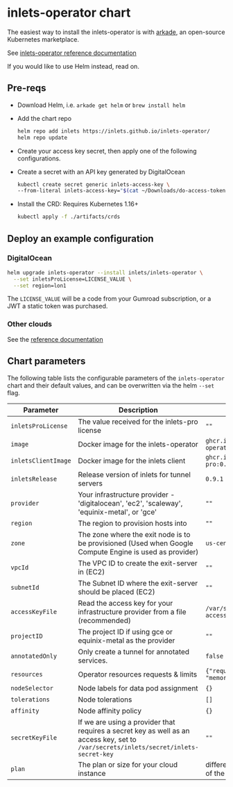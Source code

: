 # inlets-operator chart

The easiest way to install the inlets-operator is with [arkade](https://get-arkade.dev), an open-source Kubernetes marketplace.

See [inlets-operator reference documentation](https://docs.inlets.dev/#/tools/inlets-operator?id=inlets-operator-reference-documentation)

If you would like to use Helm instead, read on.

## Pre-reqs

* Download Helm, i.e. `arkade get helm` or `brew install helm`

* Add the chart repo

  ```sh
  helm repo add inlets https://inlets.github.io/inlets-operator/
  helm repo update
  ```

* Create your access key secret, then apply one of the following configurations.

* Create a secret with an API key generated by DigitalOcean

    ```sh
    kubectl create secret generic inlets-access-key \
    --from-literal inlets-access-key="$(cat ~/Downloads/do-access-token)"
    ```

* Install the CRD:
    Requires Kubernetes 1.16+
    ```sh
    kubectl apply -f ./artifacts/crds
    ```

## Deploy an example configuration

### DigitalOcean

```sh
helm upgrade inlets-operator --install inlets/inlets-operator \
  --set inletsProLicense=LICENSE_VALUE \
  --set region=lon1
```

The `LICENSE_VALUE` will be a code from your Gumroad subscription, or a JWT a static token was purchased.

### Other clouds

See the [reference documentation](https://docs.inlets.dev/#/tools/inlets-operator?id=inlets-operator-reference-documentation)

## Chart parameters

The following table lists the configurable parameters of the `inlets-operator` chart and their default values,
and can be overwritten via the helm `--set` flag.

Parameter | Description | Default
---                             | ---                                                                     | ---
`inletsProLicense`      | The value received for the inlets-pro license                                                 | `""`
`image`                 | Docker image for the inlets-operator                                            | `ghcr.io/inlets/inlets-operator:0.12.0`
`inletsClientImage`           | Docker image for the inlets client                                              | `ghcr.io/inlets/inlets-pro:0.9.1`
`inletsRelease`           |Release version of inlets for tunnel servers                                              | `0.9.1`
`provider`              | Your infrastructure provider - 'digitalocean', 'ec2', 'scaleway', 'equinix-metal', or 'gce'                       | `""`
`region`                | The region to provision hosts into                                              | `""`
`zone`                  | The zone where the exit node is to be provisioned (Used when Google Compute Engine is used as provider) | `us-central1-a`
`vpcId`                 | The VPC ID to create the exit-server in (EC2) | `""`
`subnetId`              | The Subnet ID where the exit-server should be placed (EC2) | `""`
`accessKeyFile`         | Read the access key for your infrastructure provider from a file (recommended)  | `/var/secrets/inlets/inlets-access-key`
`projectID`             | The project ID if using gce or equinix-metal as the provider    | `""`
`annotatedOnly`         | Only create a tunnel for annotated services.                                    | `false`
`resources`             | Operator resources requests & limits                                            | `{"requests":{"cpu": "100m", "memory": "128Mi"}}`
`nodeSelector`          | Node labels for data pod assignment                                             | `{}`
`tolerations`           | Node tolerations                                                                | `[]`
`affinity`              | Node affinity policy                                                            | `{}`
`secretKeyFile`         | If we are using a provider that requires a secret key as well as an access key, set to `/var/secrets/inlets/secret/inlets-secret-key` | `""`
`plan`                  | The plan or size for your cloud instance                                        | different defaults, depending of the infrastructure provider
